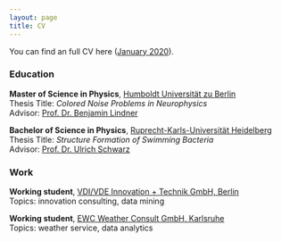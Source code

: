 ```yaml
---
layout: page
title: CV
---
```


You can find an full CV here ([January 2020](pdf/CV.pdf)).

### Education

**Master of Science in Physics**, [Humboldt Universität zu Berlin](https://www.hu-berlin.de/en)  
Thesis Title: *Colored Noise Problems in Neurophysics*  
Advisor: [Prof. Dr. Benjamin Lindner](http://people.physik.hu-berlin.de/~neurophys/index.html)

**Bachelor of Science in Physics**, [Ruprecht-Karls-Universität Heidelberg](https://www.uni-heidelberg.de/en)  
Thesis Title: *Structure Formation of Swimming Bacteria*  
Advisor: [Prof. Dr. Ulrich Schwarz](https://www.thphys.uni-heidelberg.de/~biophys/)

### Work

**Working student**, [VDI/VDE Innovation + Technik GmbH, Berlin](https://vdivde-it.de/en)  
Topics: innovation consulting, data mining

**Working student**, [EWC Weather Consult GmbH, Karlsruhe](https://www.ubimet.com/en/)  
Topics: weather service, data analytics
